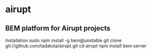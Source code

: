 airupt
======

BEM platform for Airupt projects
--------------------------------

Installation
    sudo npm install -g bem@unstable
    git clone git://github.com/tadatuta/airupt.git
    cd airupt
    npm install
    bem server